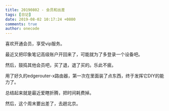 ```yaml
---
title: 20190802 - 会员和出差
tags: [日记]
date: 2019-08-02 10:17:24 +0800
comments: true
author: onecode
---
```

喜欢开通会员，享受vip服务。

最近又把印象笔记高级账户开回来了，可能就为了多登录一个设备吧。

然后，鼓捣其他会员吧，买了退，退了买的。乐此不疲。

用了好久的edgerouter-x路由器，第一次在里面装了点东西，终于发挥它DIY的能力了。

总结起来就是最近爱瞎折腾，把时间耗费掉。

然后，这个周末要出差了，去趟北京。